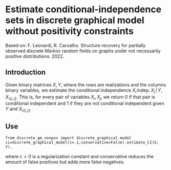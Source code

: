 # Estimate conditional-independence sets in discrete graphical model without positivity constraints
Based on: F. Leonardi, R. Carvalho. Structure recovery for partially observed discrete Markov random fields on graphs under not necessarily positive distributions. 2022.


## Introduction

Given binary matrices $`X,Y`$, where the rows are realizations and the columns binary variables, we estimate the conditional independence $`X_i\, \text{indep.}\, X_j \,|\, Y, X_{\setminus \{i,j\}}`$. 
This is, for every pair of variables $`X_i,X_j`$, we return $`0`$ if that pair is conditional independent and $`1`$ if they are not conditional independent given $`Y`$ and $`X_{\setminus \{i,j\}}`$.

## Use
```
from discrete_gm_nonpos import discrete_graphical_model
ci=discrete_graphical_model(c=.1,conservative=False).estimate_CI(X, Y),
```
where $`c>0`$ is a regularization constant and conservative reduces the amount of false positives but adds more false negatives. 
